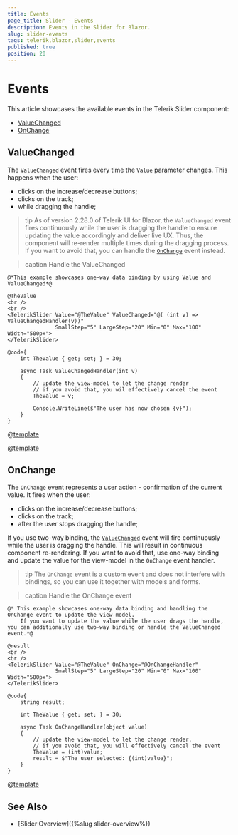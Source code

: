 ```yaml
---
title: Events
page_title: Slider - Events
description: Events in the Slider for Blazor.
slug: slider-events
tags: telerik,blazor,slider,events
published: true
position: 20
---
```


# Events

This article showcases the available events in the Telerik Slider component:

* [ValueChanged](#valuechanged)
* [OnChange](#onchange)

## ValueChanged

The `ValueChanged` event fires every time the `Value` parameter changes. This happens when the user:
* clicks on the increase/decrease buttons;
* clicks on the track;
* while dragging the handle;

>tip As of version 2.28.0 of Telerik UI for Blazor, the `ValueChanged` event fires continuously while the user is dragging the handle to ensure updating the value accordingly and deliver live UX. Thus, the component will re-render multiple times during the dragging process. If you want to avoid that, you can handle the [`OnChange`](#onchange) event instead.

>caption Handle the ValueChanged

````RAZOR
@*This example showcases one-way data binding by using Value and ValueChanged*@

@TheValue
<br />
<br />
<TelerikSlider Value="@TheValue" ValueChanged="@( (int v) => ValueChangedHandler(v))"
               SmallStep="5" LargeStep="20" Min="0" Max="100" Width="500px">
</TelerikSlider>

@code{
    int TheValue { get; set; } = 30;

    async Task ValueChangedHandler(int v)
    {
        // update the view-model to let the change render
        // if you avoid that, you wil effectively cancel the event
        TheValue = v;

        Console.WriteLine($"The user has now chosen {v}");
    }
}
````

@[template](/_contentTemplates/common/general-info.md#event-callback-can-be-async)

@[template](/_contentTemplates/common/issues-and-warnings.md#valuechanged-lambda-required)

## OnChange

The `OnChange` event represents a user action - confirmation of the current value. It fires when the user:
* clicks on the increase/decrease buttons;
* clicks on the track;
* after the user stops dragging the handle;

If you use two-way binding, the [`ValueChanged`](#valuechanged) event will fire continuously while the user is dragging the handle. This will result in continuous component re-rendering. If you want to avoid that, use one-way binding and update the value for the view-model in the `OnChange` event handler.


>tip The `OnChange` event is a custom event and does not interfere with bindings, so you can use it together with models and forms.

>caption Handle the OnChange event

````RAZOR
@* This example showcases one-way data binding and handling the OnChange event to update the view-model.
    If you want to update the value while the user drags the handle, you can additionally use two-way binding or handle the ValueChanged event.*@

@result
<br />
<br />
<TelerikSlider Value="@TheValue" OnChange="@OnChangeHandler"
               SmallStep="5" LargeStep="20" Min="0" Max="100" Width="500px">
</TelerikSlider>

@code{
    string result;

    int TheValue { get; set; } = 30;

    async Task OnChangeHandler(object value)
    {
        // update the view-model to let the change render.
        // if you avoid that, you will effectively cancel the event
        TheValue = (int)value;
        result = $"The user selected: {(int)value}";
    }
}
````

@[template](/_contentTemplates/common/general-info.md#event-callback-can-be-async)

## See Also

* [Slider Overview]({%slug slider-overview%})